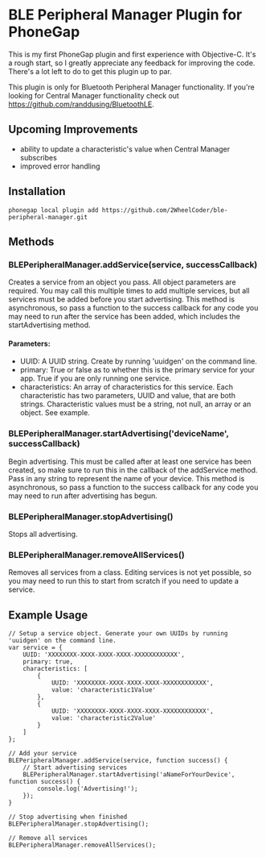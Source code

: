 # BLE Peripheral Manager Plugin for PhoneGap

This is my first PhoneGap plugin and first experience with Objective-C. It's a rough start, so I greatly appreciate any feedback for improving the code. There's a lot left to do to get this plugin up to par.

This plugin is only for Bluetooth Peripheral Manager functionality. If you're looking for Central Manager functionality check out https://github.com/randdusing/BluetoothLE.

## Upcoming Improvements

- ability to update a characteristic's value when Central Manager subscribes
- improved error handling

## Installation

    phonegap local plugin add https://github.com/2WheelCoder/ble-peripheral-manager.git

## Methods

### BLEPeripheralManager.addService(service, successCallback)

Creates a service from an object you pass. All object parameters are required. You may call this multiple times to add multiple services, but all services must be added before you start advertising. This method is asynchronous, so pass a function to the success callback for any code you may need to run after the service has been added, which includes the startAdvertising method.

#### Parameters:

- UUID: A UUID string. Create by running 'uuidgen' on the command line.
- primary: True or false as to whether this is the primary service for your app. True if you are only running one service.
- characteristics: An array of characteristics for this service. Each characteristic has two parameters, UUID and value, that are both strings. Characteristic values must be a string, not null, an array or an object. See example.

### BLEPeripheralManager.startAdvertising('deviceName', successCallback)

Begin advertising. This must be called after at least one service has been created, so make sure to run this in the callback of the addService method. Pass in any string to represent the name of your device. This method is asynchronous, so pass a function to the success callback for any code you may need to run after advertising has begun.

### BLEPeripheralManager.stopAdvertising()

Stops all advertising.

### BLEPeripheralManager.removeAllServices()

Removes all services from a class. Editing services is not yet possible, so you may need to run this to start from scratch if you need to update a service.

## Example Usage

	// Setup a service object. Generate your own UUIDs by running 'uuidgen' on the command line.
	var service = {
		UUID: 'XXXXXXXX-XXXX-XXXX-XXXX-XXXXXXXXXXXX',
		primary: true,
		characteristics: [
			{
				UUID: 'XXXXXXXX-XXXX-XXXX-XXXX-XXXXXXXXXXXX',
				value: 'characteristic1Value'
			},
			{
				UUID: 'XXXXXXXX-XXXX-XXXX-XXXX-XXXXXXXXXXXX',
				value: 'characteristic2Value'
			}
		]
	};

	// Add your service
	BLEPeripheralManager.addService(service, function success() {
		// Start advertising services
		BLEPeripheralManager.startAdvertising('aNameForYourDevice', function success() {
			console.log('Advertising!');
		});
	}

	// Stop advertising when finished
	BLEPeripheralManager.stopAdvertising();

	// Remove all services
	BLEPeripheralManager.removeAllServices();